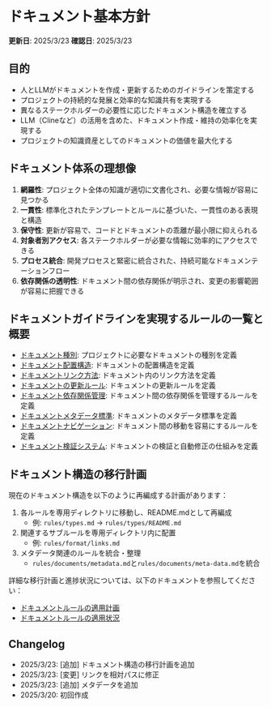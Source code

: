 # ドキュメント基本方針

**更新日**: 2025/3/23
**確認日**: 2025/3/23

## 目的

- 人とLLMがドキュメントを作成・更新するためのガイドラインを策定する
- プロジェクトの持続的な発展と効率的な知識共有を実現する
- 異なるステークホルダーの必要性に応じたドキュメント構造を確立する
- LLM（Clineなど）の活用を含めた、ドキュメント作成・維持の効率化を実現する
- プロジェクトの知識資産としてのドキュメントの価値を最大化する

## ドキュメント体系の理想像

1. **網羅性**: プロジェクト全体の知識が適切に文書化され、必要な情報が容易に見つかる
2. **一貫性**: 標準化されたテンプレートとルールに基づいた、一貫性のある表現と構造
3. **保守性**: 更新が容易で、コードとドキュメントの乖離が最小限に抑えられる
4. **対象者別アクセス**: 各ステークホルダーが必要な情報に効率的にアクセスできる
5. **プロセス統合**: 開発プロセスと緊密に統合された、持続可能なドキュメンテーションフロー
6. **依存関係の透明性**: ドキュメント間の依存関係が明示され、変更の影響範囲が容易に把握できる

## ドキュメントガイドラインを実現するルールの一覧と概要

- [ドキュメント種別](./rules/types.md): プロジェクトに必要なドキュメントの種別を定義
- [ドキュメント配置構造](./rules/structure.md): ドキュメントの配置構造を定義
- [ドキュメントリンク方法](./rules/links.md): ドキュメント内のリンク方法を定義
- [ドキュメントの更新ルール](./rules/documents/code-doc-sync.md): ドキュメントの更新ルールを定義
- [ドキュメント依存関係管理](./rules/documents/relations.md): ドキュメント間の依存関係を管理するルールを定義
- [ドキュメントメタデータ標準](./rules/documents/metadata.md): ドキュメントのメタデータ標準を定義
- [ドキュメントナビゲーション](./rules/documents/navigation.md): ドキュメント間の移動を容易にするルールを定義
- [ドキュメント検証システム](./rules/validation.md): ドキュメントの検証と自動修正の仕組みを定義

## ドキュメント構造の移行計画

現在のドキュメント構造を以下のように再編成する計画があります：

1. 各ルールを専用ディレクトリに移動し、README.mdとして再編成
   - 例: `rules/types.md` → `rules/types/README.md`
2. 関連するサブルールを専用ディレクトリ内に配置
   - 例: `rules/format/links.md`
3. メタデータ関連のルールを統合・整理
   - `rules/documents/metadata.md`と`rules/documents/meta-data.md`を統合

詳細な移行計画と進捗状況については、以下のドキュメントを参照してください：
- [ドキュメントルールの適用計画](./PLAN.md)
- [ドキュメントルールの適用状況](./PROGRESS.md)

## Changelog

- 2025/3/23: [追加] ドキュメント構造の移行計画を追加
- 2025/3/23: [変更] リンクを相対パスに修正
- 2025/3/23: [追加] メタデータを追加
- 2025/3/20: 初回作成
